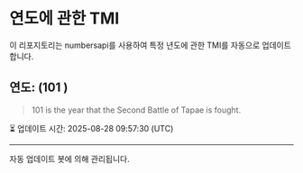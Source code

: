 
# 연도에 관한 TMI

이 리포지토리는 numbersapi를 사용하여 특정 년도에 관한 TMI를 자동으로 업데이트합니다.

## 연도: (101 )
> 101 is the year that the Second Battle of Tapae is fought.

⏳ 업데이트 시간: 2025-08-28 09:57:30 (UTC)

---
자동 업데이트 봇에 의해 관리됩니다.

